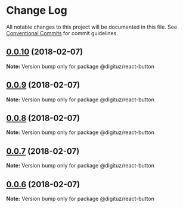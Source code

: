 # Change Log

All notable changes to this project will be documented in this file.
See [Conventional Commits](https://conventionalcommits.org) for commit guidelines.

<a name="0.0.10"></a>
## [0.0.10](https://github.com/Digituz/react-components/compare/v0.0.9...v0.0.10) (2018-02-07)




**Note:** Version bump only for package @digituz/react-button

<a name="0.0.9"></a>
## [0.0.9](https://github.com/Digituz/react-components/compare/v0.0.8...v0.0.9) (2018-02-07)




**Note:** Version bump only for package @digituz/react-button

<a name="0.0.8"></a>
## [0.0.8](https://github.com/Digituz/react-components/compare/v0.0.6...v0.0.8) (2018-02-07)




**Note:** Version bump only for package @digituz/react-button

<a name="0.0.7"></a>
## [0.0.7](https://github.com/Digituz/react-components/compare/v0.0.6...v0.0.7) (2018-02-07)




**Note:** Version bump only for package @digituz/react-button

<a name="0.0.6"></a>
## [0.0.6](https://github.com/Digituz/react-components/compare/v0.0.5...v0.0.6) (2018-02-07)




**Note:** Version bump only for package @digituz/react-button
